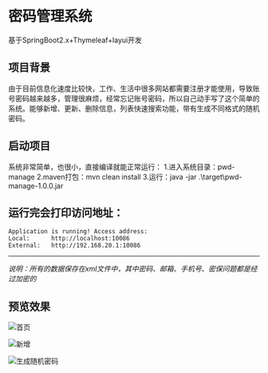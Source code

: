 # 密码管理系统
基于SpringBoot2.x+Thymeleaf+layui开发

## 项目背景
由于目前信息化速度比较快，工作、生活中很多网站都需要注册才能使用，导致账号密码越来越多，管理很麻烦，经常忘记账号密码，所以自己动手写了这个简单的系统。能够新增、更新、删除信息，列表快速搜索功能，带有生成不同格式的随机密码。

## 启动项目
系统非常简单，也很小，直接编译就能正常运行：
1.进入系统目录：pwd-manage
2.maven打包：mvn clean install
3.运行：java -jar .\target\pwd-manage-1.0.0.jar

运行完会打印访问地址：
---------------------------------------------------------
	Application is running! Access address:
	Local:		http://localhost:10086
	External:	http://192.168.20.1:10086
---------------------------------------------------------

*说明：所有的数据保存在xml文件中，其中密码、邮箱、手机号、密保问题都是经过加密的*

## 预览效果
![首页](https://github.com/QaingLiu/pwd-manage/img/index.png)

![新增](https://github.com/QaingLiu/pwd-manage/img/add.png)

![生成随机密码](https://github.com/QaingLiu/pwd-manage/img/ramPwd.png)

